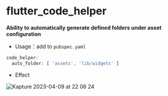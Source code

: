 # flutter_code_helper

**Ability to automatically generate defined folders under asset configuration**

- Usage：add to `pubspec.yaml`

```dart
code_helper:
  auto_folder: [ 'assets', 'lib/widgets' ]
```

- Effect

![Kapture 2023-04-09 at 22 06 24](https://user-images.githubusercontent.com/35656085/230777613-ffe3eaab-bf5d-45f6-896e-9c7446511994.gif)

